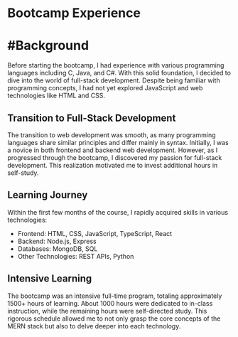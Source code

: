 # Bootcamp Experience
# #Background

Before starting the bootcamp, I had experience with various programming languages including C, Java, and C#. With this solid foundation, I decided to dive into the world of full-stack development. Despite being familiar with programming concepts, I had not yet explored JavaScript and web technologies like HTML and CSS.

## Transition to Full-Stack Development

The transition to web development was smooth, as many programming languages share similar principles and differ mainly in syntax. Initially, I was a novice in both frontend and backend web development. However, as I progressed through the bootcamp, I discovered my passion for full-stack development. This realization motivated me to invest additional hours in self-study.

## Learning Journey

Within the first few months of the course, I rapidly acquired skills in various technologies:

   * Frontend: HTML, CSS, JavaScript, TypeScript, React
   * Backend: Node.js, Express
   * Databases: MongoDB, SQL
   * Other Technologies: REST APIs, Python

## Intensive Learning

The bootcamp was an intensive full-time program, totaling approximately 1500+ hours of learning. About 1000 hours were dedicated to in-class instruction, while the remaining hours were self-directed study. This rigorous schedule allowed me to not only grasp the core concepts of the MERN stack but also to delve deeper into each technology.
